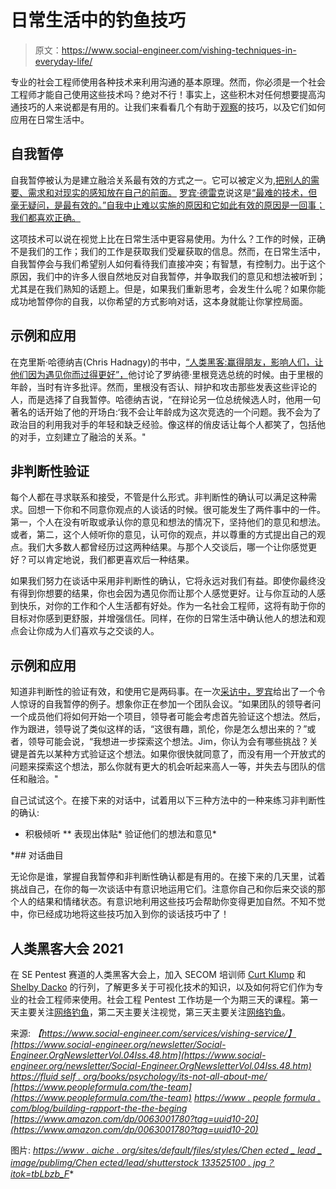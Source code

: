 # 日常生活中的钓鱼技巧

> 原文：<https://www.social-engineer.com/vishing-techniques-in-everyday-life/>

专业的社会工程师使用各种技术来利用沟通的基本原理。然而，你必须是一个社会工程师才能自己使用这些技术吗？绝对不行！事实上，这些积木对任何想要提高沟通技巧的人来说都是有用的。让我们来看看几个有助于[观察](https://www.social-engineer.com/services/vishing-service/)的技巧，以及它们如何应用在日常生活中。

## 自我暂停

自我暂停被认为是建立融洽关系最有效的方式之一。它可以被定义为[,把别人的需要、需求和对现实的感知放在自己的前面。](https://fluidself.org/books/psychology/its-not-all-about-me/) [罗宾·德雷克](https://www.peopleformula.com/the-team)说这是[“最难的技术，但毫无疑问，是最有效的。”自我中止难以实施的原因和它如此有效的原因是一回事；我们都喜欢正确。](https://www.peopleformula.com/blog/building-rapport-the-beginning)

这项技术可以说在视觉上比在日常生活中更容易使用。为什么？工作的时候，正确不是我们的工作；我们的工作是获取我们受雇获取的信息。然而，在日常生活中，自我暂停会与我们希望别人如何看待我们直接冲突；有智慧，有控制力。出于这个原因，我们中的许多人很自然地反对自我暂停，并争取我们的意见和想法被听到；尤其是在我们熟知的话题上。但是，如果我们重新思考，会发生什么呢？如果你能成功地暂停你的自我，以你希望的方式影响对话，这本身就能让你掌控局面。

## 示例和应用

在克里斯·哈德纳吉(Chris Hadnagy)的书中，[“人类黑客:赢得朋友，影响人们，让他们因为遇见你而过得更好”，](https://www.amazon.com/dp/0063001780?tag=uuid10-20)他讨论了罗纳德·里根竞选总统的时候。由于里根的年龄，当时有许多批评。然而，里根没有否认、辩护和攻击那些发表这些评论的人，而是选择了自我暂停。哈德纳吉说，“在辩论另一位总统候选人时，他用一句著名的话开始了他的开场白:‘我不会让年龄成为这次竞选的一个问题。我不会为了政治目的利用我对手的年轻和缺乏经验。像这样的俏皮话让每个人都笑了，包括他的对手，立刻建立了融洽的关系。"

## 非判断性验证

每个人都在寻求联系和接受，不管是什么形式。非判断性的确认可以满足这种需求。回想一下你和不同意你观点的人谈话的时候。很可能发生了两件事中的一件。第一，个人在没有听取或承认你的意见和想法的情况下，坚持他们的意见和想法。或者，第二，这个人倾听你的意见，认可你的观点，并以尊重的方式提出自己的观点。我们大多数人都曾经历过这两种结果。与那个人交谈后，哪一个让你感觉更好？可以肯定地说，我们都更喜欢后一种结果。

如果我们努力在谈话中采用非判断性的确认，它将永远对我们有益。即使你最终没有得到你想要的结果，你也会因为遇见你而让那个人感觉更好。让与你互动的人感到快乐，对你的工作和个人生活都有好处。作为一名社会工程师，这将有助于你的目标对你感到更舒服，并增强信任。同样，在你的日常生活中确认他人的想法和观点会让你成为人们喜欢与之交谈的人。

## 示例和应用

知道非判断性的验证有效，和使用它是两码事。在一次[采访中，罗宾](https://www.quickbase.com/blog/fbi-secrets-of-establishing-rapport-interview-with-fbi-veteran-robin-dreeke)给出了一个令人惊讶的自我暂停的例子。想象你正在参加一个团队会议。“如果团队的领导者问一个成员他们将如何开始一个项目，领导者可能会考虑首先验证这个想法。然后，作为跟进，领导说了类似这样的话，“这很有趣，凯伦，你是怎么想出来的？”或者，领导可能会说，“我想进一步探索这个想法。Jim，你认为会有哪些挑战？关键是首先以某种方式验证这个想法。如果你很快就同意了，而没有用一个开放式的问题来探索这个想法，那么你就有更大的机会听起来高人一等，并失去与团队的信任和融洽。"

自己试试这个。在接下来的对话中，试着用以下三种方法中的一种来练习非判断性的确认:

*   积极倾听
**   表现出体贴*   验证他们的想法和意见*

 *## 对话曲目

无论你是谁，掌握自我暂停和非判断性确认都是有用的。在接下来的几天里，试着挑战自己，在你的每一次谈话中有意识地运用它们。注意你自己和你后来交谈的那个人的结果和情绪状态。有意识地利用这些技巧会帮助你变得更加自然。不知不觉中，你已经成功地将这些技巧加入到你的谈话技巧中了！

## 人类黑客大会 2021

在 SE Pentest 赛道的人类黑客大会上，加入 SECOM 培训师 [Curt Klump](https://www.humanhackingconference.com/trainers/curt-klump/) 和 [Shelby Dacko](https://www.humanhackingconference.com/trainers/shelby-dacko/) 的行列，了解更多关于可视化技术的知识，以及如何将它们作为专业的社会工程师来使用。社会工程 Pentest 工作坊是一个为期三天的课程。第一天主要关注[网络钓鱼](https://www.humanhackingconference.com/trainers/ryan-macdougall/)，第二天主要关注视觉，第三天主要关注[网络钓鱼](https://www.humanhackingconference.com/trainers/maxie-reynolds/)。

来源:
*【https://www.social-engineer.com/services/vishing-service/】*
*[https://www.social-engineer.org/newsletter/Social-Engineer.OrgNewsletterVol.04Iss.48.htm](https://www.social-engineer.org/newsletter/Social-Engineer.OrgNewsletterVol.04Iss.48.htm)*
*[https://fluid self . org/books/psychology/its-not-all-about-me/](https://fluidself.org/books/psychology/its-not-all-about-me/)*
*[https://www.peopleformula.com/the-team](https://www.peopleformula.com/the-team)*
*[https://www . people formula . com/blog/building-rapport-the-the-beging](https://www.peopleformula.com/blog/building-rapport-the-beginning)
*[https://www.amazon.com/dp/0063001780?tag=uuid10-20](https://www.amazon.com/dp/0063001780?tag=uuid10-20)** 

图片:
*[https://www . aiche . org/sites/default/files/styles/Chen ected _ lead _ image/publimg/Chen ected/lead/shutterstock 133525100 . jpg？itok=tbLbzb_F](https://www.aiche.org/sites/default/files/styles/chenected_lead_image/publimg/Chenected/lead/shutterstock133525100.jpg?itok=tbLbzb_F)**